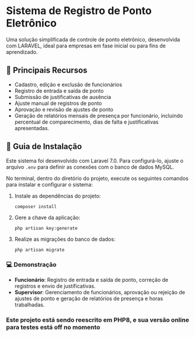 # Sistema de Registro de Ponto Eletrônico

Uma solução simplificada de controle de ponto eletrônico, desenvolvida com LARAVEL, ideal para empresas em fase inicial ou para fins de aprendizado.

## 🔧 Principais Recursos

- Cadastro, edição e exclusão de funcionários
- Registro de entrada e saída de ponto
- Submissão de justificativas de ausência
- Ajuste manual de registros de ponto
- Aprovação e revisão de ajustes de ponto
- Geração de relatórios mensais de presença por funcionário, incluindo percentual de comparecimento, dias de falta e justificativas apresentadas.

## 🚀 Guia de Instalação

Este sistema foi desenvolvido com Laravel 7.0. Para configurá-lo, ajuste o arquivo `.env` para definir as conexões com o banco de dados MySQL.

No terminal, dentro do diretório do projeto, execute os seguintes comandos para instalar e configurar o sistema:

1. Instale as dependências do projeto:
   ```
   composer install
   ```

2. Gere a chave da aplicação:
   ```
   php artisan key:generate
   ```

3. Realize as migrações do banco de dados:
   ```
   php artisan migrate
   ```

### 💻 Demonstração

- **Funcionário**: Registro de entrada e saída de ponto, correção de registros e envio de justificativas.
- **Supervisor**: Gerenciamento de funcionários, aprovação ou rejeição de ajustes de ponto e geração de relatórios de presença e horas trabalhadas.

### Este projeto está sendo reescrito em PHP8, e sua versão online para testes está off no momento
